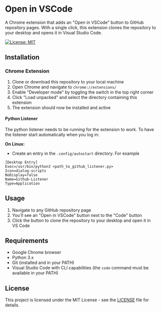 # Open in VSCode

A Chrome extension that adds an "Open in VSCode" button to GitHub repository pages. With a single click, this extension clones the repository to your desktop and opens it in Visual Studio Code.

[![License: MIT](https://img.shields.io/badge/License-MIT-blue.svg)](LICENSE)

## Installation

### Chrome Extension

1. Clone or download this repository to your local machine
2. Open Chrome and navigate to `chrome://extensions/`
3. Enable "Developer mode" by toggling the switch in the top right corner
4. Click "Load unpacked" and select the directory containing this extension
5. The extension should now be installed and active

#### Python Listener

The python listener needs to be running for the extension to work. To have the listener start automatically when you log in:

**On Linux:**
- Create an entry in the `.config/autostart` directory. For example

```
[Desktop Entry]
Exec=/usr/bin/python3 <path_to_github_listener.py>
Icon=dialog-scripts
NoDisplay=false
Name=Github-Listener
Type=Application
```

## Usage

1. Navigate to any GitHub repository page
2. You'll see an "Open in VSCode" button next to the "Code" button
3. Click the button to clone the repository to your desktop and open it in VS Code

## Requirements

- Google Chrome browser
- Python 3.x
- Git (installed and in your PATH)
- Visual Studio Code with CLI capabilities (the `code` command must be available in your PATH)

## License

This project is licensed under the MIT License - see the [LICENSE](LICENSE) file for details.